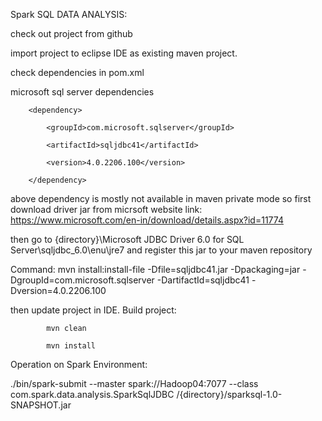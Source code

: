 Spark SQL DATA ANALYSIS:


check out project from github



import project to eclipse IDE as existing maven project.



check dependencies in pom.xml



microsoft sql server 
dependencies
<!-- https://mvnrepository.com/artifact/com.microsoft.sqlserver/sqljdbc41 -->

		<dependency>
	
  			<groupId>com.microsoft.sqlserver</groupId>

			<artifactId>sqljdbc41</artifactId>

			<version>4.0.2206.100</version>

		</dependency>


above dependency is mostly not available in maven private mode so first download driver jar from micrsoft 
website
link: https://www.microsoft.com/en-in/download/details.aspx?id=11774


then go to {directory}\Microsoft JDBC Driver 6.0 for SQL Server\sqljdbc_6.0\enu\jre7 
and register this jar to your maven repository

Command:
mvn install:install-file -Dfile=sqljdbc41.jar -Dpackaging=jar -DgroupId=com.microsoft.sqlserver -DartifactId=sqljdbc41 -Dversion=4.0.2206.100



then update project in IDE.
Build project:

		    mvn clean
			
		    mvn install


Operation on Spark Environment:



./bin/spark-submit --master spark://Hadoop04:7077 --class com.spark.data.analysis.SparkSqlJDBC /{directory}/sparksql-1.0-SNAPSHOT.jar

